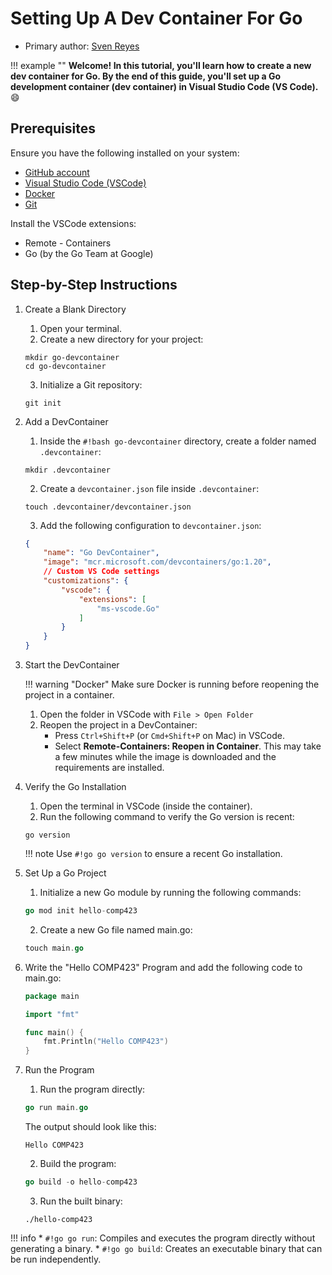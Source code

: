 # Setting Up A Dev Container For Go

* Primary author: [Sven Reyes](https://github.com/svenreyes)

!!! example ""
    **Welcome! In this tutorial, you'll learn how to create a new dev container for Go. By the end of this guide, you'll set up a Go development container (dev container) in Visual Studio Code (VS Code).** :smile:

## Prerequisites

Ensure you have the following installed on your system:

* [GitHub account](https://github.com/)
* [Visual Studio Code (VSCode)](https://code.visualstudio.com/)
* [Docker](https://www.docker.com/)
* [Git](https://git-scm.com/)

Install the VSCode extensions:

* Remote - Containers
* Go (by the Go Team at Google)

## Step-by-Step Instructions
1. Create a Blank Directory
    1. Open your terminal.
    2. Create a new directory for your project:
    ```shell
    mkdir go-devcontainer
    cd go-devcontainer
    ```
    3. Initialize a Git repository:
    ```shell
    git init
    ```
2. Add a DevContainer
    1. Inside the `#!bash go-devcontainer` directory, create a folder named `.devcontainer`:
    ```shell
    mkdir .devcontainer
    ```
    2. Create a `devcontainer.json` file inside `.devcontainer`:
    ```shell
    touch .devcontainer/devcontainer.json
    ```
    3. Add the following configuration to `devcontainer.json`:
    ```json
    {
        "name": "Go DevContainer",
        "image": "mcr.microsoft.com/devcontainers/go:1.20",
        // Custom VS Code settings
        "customizations": {
            "vscode": {
                "extensions": [
                    "ms-vscode.Go"
                ]
            }
        }
    }
    ```
3. Start the DevContainer

    !!! warning "Docker"
        Make sure Docker is running before reopening the project in a container.
    1. Open the folder in VSCode with `File > Open Folder`
    2. Reopen the project in a DevContainer:
        * Press `Ctrl+Shift+P` (or `Cmd+Shift+P` on Mac) in VSCode.
        * Select **Remote-Containers: Reopen in Container**. This may take a few minutes while the image is downloaded and the requirements are installed.

4. Verify the Go Installation
    1. Open the terminal in VSCode (inside the container).
    2. Run the following command to verify the Go version is recent:
    ```
    go version
    ```
    !!! note
        Use `#!go go version` to ensure a recent Go installation.
5. Set Up a Go Project
    1. Initialize a new Go module by running the following commands:
    ```go
    go mod init hello-comp423
    ```
    2. Create a new Go file named main.go:
    ```go
    touch main.go
    ```
6. Write the "Hello COMP423" Program and add the following code to main.go:
    ```go
    package main

    import "fmt"

    func main() {
        fmt.Println("Hello COMP423")
    }

    ```
7. Run the Program
    1. Run the program directly:
    ```go
    go run main.go
    ```
    The output should look like this:
    ```
    Hello COMP423
    ```
    2. Build the program:
    ```go
    go build -o hello-comp423
    ```
    3. Run the built binary:
    ```
    ./hello-comp423
    ```
!!! info
    * `#!go go run`: Compiles and executes the program directly without generating a binary.
    * `#!go go build`: Creates an executable binary that can be run independently.




